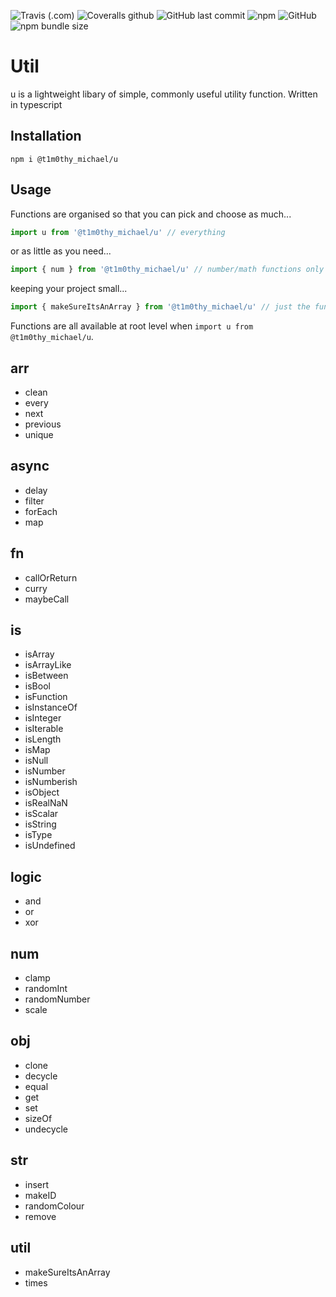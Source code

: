 ![Travis (.com)](https://img.shields.io/travis/com/t1m0thy-michael/u?style=for-the-badge) 
![Coveralls github](https://img.shields.io/coveralls/github/t1m0thy-michael/u?style=for-the-badge) 
![GitHub last commit](https://img.shields.io/github/last-commit/t1m0thy-michael/u?style=for-the-badge) 
![npm](https://img.shields.io/npm/v/@t1m0thy_michael/u?style=for-the-badge&color=informational) 
![GitHub](https://img.shields.io/github/license/t1m0thy-michael/u?style=for-the-badge&color=informational) 
![npm bundle size](https://img.shields.io/bundlephobia/min/@t1m0thy_michael/u?style=for-the-badge&color=informational)

# Util

u is a lightweight libary of simple, commonly useful utility function. Written in typescript 

## Installation

```
npm i @t1m0thy_michael/u
```

## Usage
Functions are organised so that you can pick and choose as much...
```js
import u from '@t1m0thy_michael/u' // everything
```
or as little as you need...
```js
import { num } from '@t1m0thy_michael/u' // number/math functions only
```
keeping your project small...
```js
import { makeSureItsAnArray } from '@t1m0thy_michael/u' // just the function you need
```

Functions are all available at root level when ```import u from @t1m0thy_michael/u```.

## arr
* clean 
* every
* next
* previous
* unique
## async
* delay
* filter
* forEach
* map
## fn
* callOrReturn
* curry
* maybeCall
## is
* isArray
* isArrayLike
* isBetween
* isBool
* isFunction
* isInstanceOf
* isInteger
* isIterable
* isLength
* isMap
* isNull
* isNumber
* isNumberish
* isObject
* isRealNaN
* isScalar
* isString
* isType
* isUndefined
## logic
* and
* or
* xor
## num
* clamp
* randomInt
* randomNumber
* scale
## obj
* clone
* decycle
* equal
* get
* set
* sizeOf
* undecycle
## str
* insert
* makeID
* randomColour
* remove 
## util
* makeSureItsAnArray
* times
